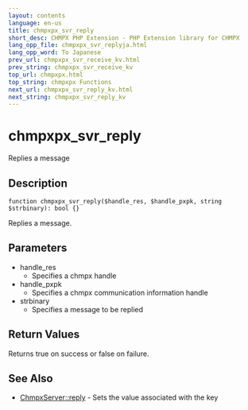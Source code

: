 ```yaml
---
layout: contents
language: en-us
title: chmpxpx_svr_reply
short_desc: CHMPX PHP Extension - PHP Extension library for CHMPX
lang_opp_file: chmpxpx_svr_replyja.html
lang_opp_word: To Japanese
prev_url: chmpxpx_svr_receive_kv.html
prev_string: chmpxpx_svr_receive_kv
top_url: chmpxpx.html
top_string: chmpxpx Functions
next_url: chmpxpx_svr_reply_kv.html
next_string: chmpxpx_svr_reply_kv
---
```


# chmpxpx_svr_reply
Replies a message

## Description

```
function chmpxpx_svr_reply($handle_res, $handle_pxpk, string $strbinary): bool {}
```

Replies a message.

## Parameters

* handle_res
  * Specifies a chmpx handle
* handle_pxpk
  * Specifies a chmpx communication information handle
* strbinary
  * Specifies a message to be replied

## Return Values
Returns true on success or false on failure. 

## See Also
- [ChmpxServer::reply](chmpxserver_class_reply.html) - Sets the value associated with the key
